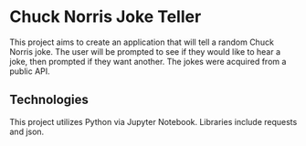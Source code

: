 # Chuck Norris Joke Teller
This project aims to create an application that will tell a random Chuck Norris joke. The user will be prompted to see if they would like to hear a joke, then prompted if they want another. The jokes were acquired from a public API.

## Technologies
This project utilizes Python via Jupyter Notebook. Libraries include requests and json.
